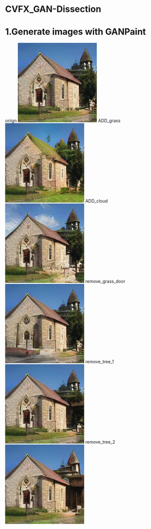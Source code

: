 # CVFX_GAN-Dissection

  # 1.Generate images with GANPaint
  oriign
  ![image](https://github.com/CharlieYao1996/CVFX_GAN-Dissection/blob/master/oriign.PNG?raw=true)
  ADD_grass
  ![image](https://github.com/CharlieYao1996/CVFX_GAN-Dissection/blob/master/ADD_grass.PNG?raw=true)
  ADD_cloud
  ![image](https://github.com/CharlieYao1996/CVFX_GAN-Dissection/blob/master/ADD_cloud.PNG?raw=true)
  remove_grass_door
  ![image](https://github.com/CharlieYao1996/CVFX_GAN-Dissection/blob/master/remove_grass_door.png?raw=true)
  remove_tree_1
  ![image](https://github.com/CharlieYao1996/CVFX_GAN-Dissection/blob/master/remove_tree_1.png?raw=true)
  remove_tree_2
  ![image](https://github.com/CharlieYao1996/CVFX_GAN-Dissection/blob/master/remove_tree_2.png?raw=true)
